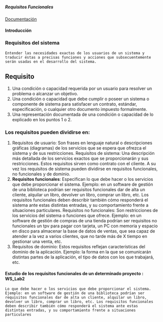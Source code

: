 ##### Requisitos Funcionales
[Documentación](https://es.wikiversity.org/wiki/Ingenier%C3%ADa_de_requisitos_software)

#### Introducción 
### Requisitos del sistema
~~~
Entender las necesidades exactas de los usuarios de un sistema y traducir éstas a precisas funciones y acciones que subsecuentemente serán usadas en el desarrollo del sistema.
~~~
## Requisito
1. Una condición o capacidad requerida por un usuario para resolver un problema o alcanzar un objetivo.
2. Una condición o capacidad que debe cumplir o poseer un sistema o componente de sistema para satisfacer un contrato, estándar, especificación, o cualquier otro documento impuesto formalmente.
3. Una representación documentada de una condición o capacidad de lo explicado en los puntos 1 o 2.

### Los requisitos pueden dividirse en:

1. Requisitos de usuario: Son frases en lenguaje natural o descripciones gráficas (diagramas) de los servicios que se espera que ofrezca el sistema y de sus restricciones.
Requisitos de sistema: Una descripción más detallada de los servicios exactos que se proporcionarán y sus restricciones. Estos requisitos sirven como contrato con el cliente. A su vez los requisitos de sistema pueden dividirse en requisitos funcionales, no funcionales y de dominio.
2. **Requisitos funcionales**: Especifican lo que debe hacer o los servicios que debe proporcionar el sistema. Ejemplo: en un software de gestión de una biblioteca podrían ser requisitos funcionales dar de alta un cliente, alquilar un libro, devolver un libro, comprar un libro, etc. Los requisitos funcionales deben describir también cómo responderá el sistema ante estas distintas entradas, y su comportamiento frente a situaciones particulares.
Requisitos no funcionales: Son restricciones de los servicios del sistema o funciones que ofrece. Ejemplo: en un software de gestión de compras de una tienda podrían ser requisitos no funcionales un tpv para pagar con tarjeta, un PC con memoria y espacio en disco para almacenar la base de datos de ventas, que sea capaz de atender a la vez a varios clientes, que no tarde más de X tiempo en gestionar una venta, etc.
3. Requisitos de dominio: Estos requisitos reflejan características del dominio de la aplicación. Ejemplo: la forma en la que se comunicarán distintas partes de la aplicación, el tipo de datos con los que trabajará, etc.

#### Estudio de los requisitos funcionales de un determinado proyecto : WS_Lab2
~~~
Lo que debe hacer o los servicios que debe proporcionar el sistema. 
Ejemplo: en un software de gestión de una biblioteca podrían ser requisitos funcionales dar de alta un cliente, alquilar un libro, devolver un libro, comprar un libro, etc. Los requisitos funcionales deben describir también cómo responderá el sistema ante estas distintas entradas, y su comportamiento frente a situaciones particulares
~~~